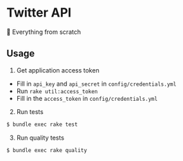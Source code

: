 # Twitter API

:hammer: Everything from scratch

## Usage

1. Get application access token

  - Fill in `api_key` and `api_secret` in `config/credentials.yml`
  - Run `rake util:access_token`
  - Fill in the `access_token` in `config/credentials.yml`

2. Run tests

  ```bash
  $ bundle exec rake test
  ```

3. Run quality tests

  ```bash
  $ bundle exec rake quality
  ```
